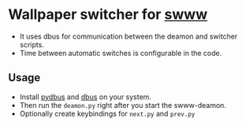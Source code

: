 # Wallpaper switcher for [swww](https://github.com/LGFae/swww)
- It uses dbus for communication between the deamon and switcher scripts.
- Time between automatic switches is configurable in the code.

## Usage
- Install [pydbus](https://github.com/LEW21/pydbus) and [dbus](https://www.freedesktop.org/wiki/Software/dbus) on your system.
- Then run the `deamon.py` right after you start the swww-deamon.
- Optionally create keybindings for `next.py` and `prev.py`

